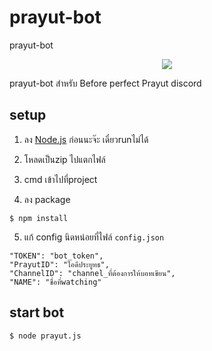 # prayut-bot
prayut-bot

<p align=center>
<a target="_blank" href="http://nodejs.org/download/" title="Node version"><img src="https://img.shields.io/badge/node.js-%3E=_6.0-green.svg"></a>
</p>

prayut-bot สำหรับ Before perfect Prayut discord

## setup

1. ลง [Node.js](https://nodejs.org/download/) ก่อนนะจ๊ะ เดี๋ยวrunไม่ได้

2. โหลดเป็นzip ไปแตกไฟล์

3. cmd เข้าไปที่project

4. ลง package

```
$ npm install
```

5. แก้ config นิดหน่อยที่ไฟล์ `config.json`

```
"TOKEN": "bot_token",
"PrayutID": "ไอดีประยูทธ",
"ChannelID": "channel_ที่ต้องการให้บอทเขียน",
"NAME": "ชื่อที่watching"
```

## start bot

```
$ node prayut.js
```

